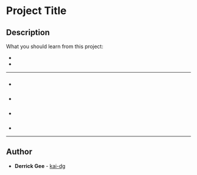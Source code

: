 # Project Title

## Description
What you should learn from this project:

*
*

---

### 
* 

### 
* 

### 
* 

### 
* 

---

## Author
* **Derrick Gee** - [kai-dg](https://github.com/kai-dg)
